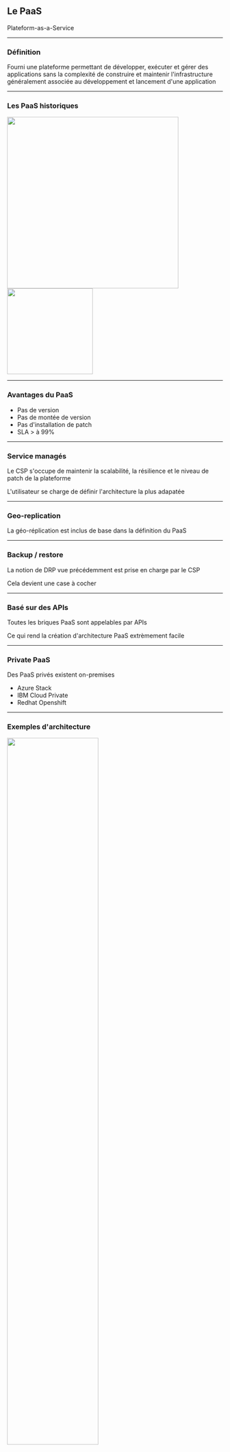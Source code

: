 ## Le PaaS

Plateform-as-a-Service

----

### Définition

Fourni une plateforme permettant de développer, exécuter et gérer des applications sans la complexité de construire et maintenir l'infrastructure généralement associée au développement et lancement d'une application

----

### Les PaaS historiques

<img src="https://camo.githubusercontent.com/30c7758f9ac63488d3c2814ed2dcd9dbb7e967f3/68747470733a2f2f63646e2e776f726c64766563746f726c6f676f2e636f6d2f6c6f676f732f6865726f6b752d312e737667" width="400px" style="background:none; border:none; box-shadow:none;"/>
<img src="http://blog.al-aqel.com/wp-content/uploads/2013/01/google-app-engine-logo.jpg" width="200px" style="background:none; border:none; box-shadow:none;"/>

----

### Avantages du PaaS

- Pas de version
- Pas de montée de version
- Pas d'installation de patch
- SLA > à 99%

----

### Service managés

Le CSP s'occupe de maintenir la scalabilité, la résilience et le niveau de patch de la plateforme

L'utilisateur se charge de définir l'architecture la plus adapatée

----

### Geo-replication

La géo-réplication est inclus de base dans la définition du PaaS

----

### Backup / restore

La notion de DRP vue précédemment est prise en charge par le CSP

Cela devient une case à cocher

----

### Basé sur des APIs

Toutes les briques PaaS sont appelables par APIs

Ce qui rend la création d'architecture PaaS extrèmement facile

----

### Private PaaS

Des PaaS privés existent on-premises
- Azure Stack
- IBM Cloud Private
- Redhat Openshift

----

### Exemples d'architecture

<img src="https://bizexc.files.wordpress.com/2017/01/big-data-ra.png" width="65%" style="background:none; border:none; box-shadow:none;"/>
